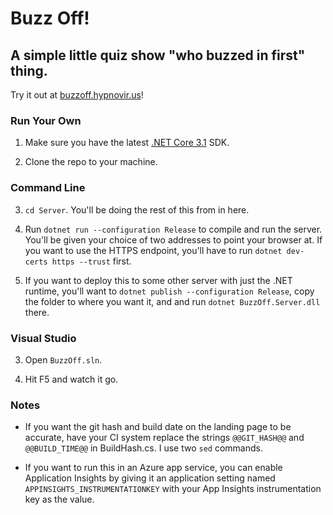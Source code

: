 # Buzz Off!
## A simple little quiz show "who buzzed in first" thing.

Try it out at [buzzoff.hypnovir.us](https://buzzoff.hypnovir.us)!

### Run Your Own

1. Make sure you have the latest [.NET Core 3.1](https://dotnet.microsoft.com/download/dotnet-core/3.1) SDK.

2. Clone the repo to your machine.

### Command Line

3. `cd Server`. You'll be doing the rest of this from in here.

4. Run `dotnet run --configuration Release` to compile and run the server. You'll be given your choice of two addresses to point your browser at. If you want to use the HTTPS endpoint, you'll have to run `dotnet dev-certs https --trust` first.

5. If you want to deploy this to some other server with just the .NET runtime, you'll want to `dotnet publish --configuration Release`, copy the folder to where you want it, and and run `dotnet BuzzOff.Server.dll` there.

### Visual Studio

3. Open `BuzzOff.sln`.

4. Hit F5 and watch it go.

### Notes

- If you want the git hash and build date on the landing page to be accurate, have your CI system replace the strings `@@GIT_HASH@@` and `@@BUILD_TIME@@` in BuildHash.cs. I use two `sed` commands.

- If you want to run this in an Azure app service, you can enable Application Insights by giving it an application setting named `APPINSIGHTS_INSTRUMENTATIONKEY` with your App Insights instrumentation key as the value.
